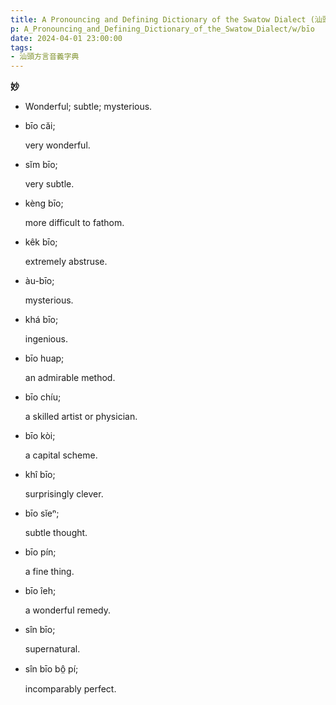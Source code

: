 ```yaml
---
title: A Pronouncing and Defining Dictionary of the Swatow Dialect (汕頭方言音義字典) / bīo
p: A_Pronouncing_and_Defining_Dictionary_of_the_Swatow_Dialect/w/bīo
date: 2024-04-01 23:00:00
tags: 
- 汕頭方言音義字典
---
```



**妙**
- Wonderful; subtle; mysterious.

- bīo căi;

  very wonderful.

- sĭm bīo;

  very subtle.

- kèng bīo;

  more difficult to fathom.

- kêk bīo;

  extremely abstruse.

- àu-bīo;

  mysterious.

- khá bīo;

  ingenious.

- bīo huap;

  an admirable method.

- bīo chíu;

  a skilled artist or physician.

- bīo kòi;

  a capital scheme.

- khî bīo;

  surprisingly clever.

- bīo sĭeⁿ;

  subtle thought.

- bīo pín;

  a fine thing.

- bīo îeh;

  a wonderful remedy.

- sîn bīo;

  supernatural.

- sîn bīo bô̤ pí;

  incomparably perfect.